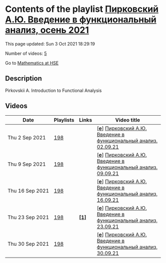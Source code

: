 # Contents of the playlist [Пирковский А.Ю. Введение в функциональный анализ, осень 2021](https://www.youtube.com/playlist?list=PLq3E5oubNNoCK1cpq1dm4shuyWrqB-v7a)

This page updated: Sun 3 Oct 2021 18:29:19

Number of videos: [5](#videos)

Go to [Mathematics at HSE](../README.md)

## Description

Pirkovskii A. Introduction to Functional Analysis

## Videos

|Date|Playlists|Links|Video title|
|---|---|---|---|
| Thu&nbsp;2&nbsp;Sep&nbsp;2021 | [198](../playlists/198 "Пирковский А.Ю. Введение в функциональный анализ, осень 2021") |  | [[**e**](https://studio.youtube.com/video/BEIDYrPxRac/edit "Edit")] [Пирковский А.Ю. Введение в функциональный анализ. 02.09.21](https://www.youtube.com/watch?v=BEIDYrPxRac&list=PLq3E5oubNNoCK1cpq1dm4shuyWrqB-v7a "Pirkovskii A. Introduction to Functional Analysis. 02.09.21") |
| Thu&nbsp;9&nbsp;Sep&nbsp;2021 | [198](../playlists/198 "Пирковский А.Ю. Введение в функциональный анализ, осень 2021") |  | [[**e**](https://studio.youtube.com/video/3yyGbCPPzhs/edit "Edit")] [Пирковский А.Ю. Введение в функциональный анализ. 09.09.21](https://www.youtube.com/watch?v=3yyGbCPPzhs&list=PLq3E5oubNNoCK1cpq1dm4shuyWrqB-v7a "звук появится на 6.25 минуте&#013;The sound appears at 6:25. Sorry about that. Anyway, I repeated everything from the very beginning after having turned on the sound.") |
| Thu&nbsp;16&nbsp;Sep&nbsp;2021 | [198](../playlists/198 "Пирковский А.Ю. Введение в функциональный анализ, осень 2021") |  | [[**e**](https://studio.youtube.com/video/__PVbIzSnYs/edit "Edit")] [Пирковский А.Ю. Введение в функциональный анализ, 16.09.21](https://www.youtube.com/watch?v=__PVbIzSnYs&list=PLq3E5oubNNoCK1cpq1dm4shuyWrqB-v7a) |
| Thu&nbsp;23&nbsp;Sep&nbsp;2021 | [198](../playlists/198 "Пирковский А.Ю. Введение в функциональный анализ, осень 2021") | [**[1]**](https://youtube.com/playlist?list=PLq3E5oubNNoDo_hwwK0q9O-wp_NqqHqj_) | [[**e**](https://studio.youtube.com/video/vBTP51gWTvg/edit "Edit")] [Пирковский А.Ю. Введение в функциональный анализ, 23.09.21](https://www.youtube.com/watch?v=vBTP51gWTvg&list=PLq3E5oubNNoCK1cpq1dm4shuyWrqB-v7a "Плохой звук: преподаватель не включил микрофон&#013;Poor sound; sorry about that. You can find essentially the same material (with sound!) in Lectures 4 and 5 here: https://youtube.com/playlist?list=PLq3E5oubNNoDo&#95;hwwK0q9O-wp&#95;NqqHqj&#95;") |
| Thu&nbsp;30&nbsp;Sep&nbsp;2021 | [198](../playlists/198 "Пирковский А.Ю. Введение в функциональный анализ, осень 2021") |  | [[**e**](https://studio.youtube.com/video/Hhh1jgi10c4/edit "Edit")] [Пирковский А.Ю. Введение в функциональный анализ, 30.09.21](https://www.youtube.com/watch?v=Hhh1jgi10c4&list=PLq3E5oubNNoCK1cpq1dm4shuyWrqB-v7a) |
